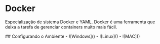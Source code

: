 # Docker
Especialização de sistema Docker e YAML. Docker é uma ferramenta que deixa a tarefa de gerenciar containers muito mais fácil. 

<div>
## Configurando o Ambiente
- ![Windows]()
- ![Linux]()
- ![MAC]()
</div>

